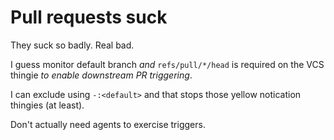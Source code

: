 # Pull requests suck

They suck so badly. Real bad.

I guess monitor default branch _and_ `refs/pull/*/head` is required on the VCS thingie _to enable downstream PR triggering_.

I can exclude using `-:<default>` and that stops those yellow notication thingies (at least).

Don't actually need agents to exercise triggers.
